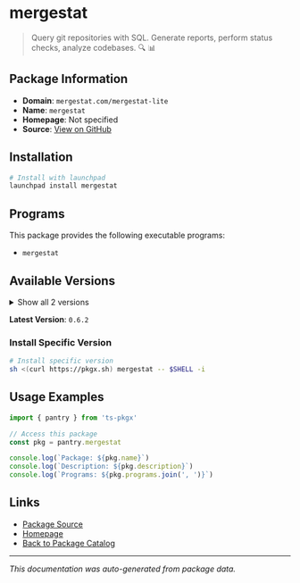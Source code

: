 # mergestat

> Query git repositories with SQL. Generate reports, perform status checks, analyze codebases. 🔍 📊

## Package Information

- **Domain**: `mergestat.com/mergestat-lite`
- **Name**: `mergestat`
- **Homepage**: Not specified
- **Source**: [View on GitHub](https://github.com/pkgxdev/pantry/tree/main/projects/mergestat.com/mergestat-lite/package.yml)

## Installation

```bash
# Install with launchpad
launchpad install mergestat
```

## Programs

This package provides the following executable programs:

- `mergestat`

## Available Versions

<details>
<summary>Show all 2 versions</summary>

- `0.6.2`, `0.6.1`

</details>

**Latest Version**: `0.6.2`

### Install Specific Version

```bash
# Install specific version
sh <(curl https://pkgx.sh) mergestat -- $SHELL -i
```

## Usage Examples

```typescript
import { pantry } from 'ts-pkgx'

// Access this package
const pkg = pantry.mergestat

console.log(`Package: ${pkg.name}`)
console.log(`Description: ${pkg.description}`)
console.log(`Programs: ${pkg.programs.join(', ')}`)
```

## Links

- [Package Source](https://github.com/pkgxdev/pantry/tree/main/projects/mergestat.com/mergestat-lite/package.yml)
- [Homepage](#)
- [Back to Package Catalog](../../../package-catalog.md)

---

*This documentation was auto-generated from package data.*
